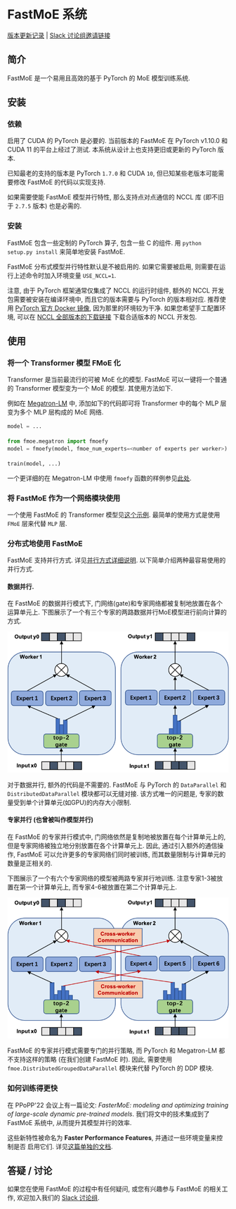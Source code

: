 FastMoE 系统
===

[版本更新记录](release-note.md)
| [Slack 讨论组邀请链接](https://join.slack.com/t/fastmoe/shared_invite/zt-mz0ai6ol-ggov75D62YsgHfzShw8KYw)

## 简介

FastMoE 是一个易用且高效的基于 PyTorch 的 MoE 模型训练系统.

## 安装

### 依赖

启用了 CUDA 的 PyTorch 是必要的. 当前版本的 FastMoE 在 PyTorch v1.10.0 和 CUDA
11 的平台上经过了测试. 本系统从设计上也支持更旧或更新的 PyTorch 版本.

已知最老的支持的版本是 PyTorch `1.7.0` 和 CUDA `10`,
但已知某些老版本可能需要修改 FastMoE 的代码以实现支持.

如果需要使能 FastMoE 模型并行特性, 那么支持点对点通信的 NCCL 库 (即不旧于
`2.7.5` 版本) 也是必需的.

### 安装

FastMoE 包含一些定制的 PyTorch 算子, 包含一些 C 的组件. 用 `python setup.py install`
来简单地安装 FastMoE.

FastMoE 分布式模型并行特性默认是不被启用的. 如果它需要被启用,
则需要在运行上述命令时加入环境变量 `USE_NCCL=1`.

注意, 由于 PyTorch 框架通常仅集成了 NCCL 的运行时组件, 额外的 NCCL
开发包需要被安装在编译环境中, 而且它的版本需要与 PyTorch 的版本相对应. 推荐使用
[PyTorch 官方 Docker 镜像](https://hub.docker.com/r/pytorch/pytorch),
因为那里的环境较为干净. 如果您希望手工配置环境, 可以在 [NCCL
全部版本的下载链接](https://developer.nvidia.com/nccl/nccl-legacy-downloads)
下载合适版本的 NCCL 开发包.

## 使用

### 将一个 Transformer 模型 FMoE 化

Transformer 是当前最流行的可被 MoE 化的模型. FastMoE 可以一键将一个普通的
Transformer 模型变为一个  MoE 的模型. 其使用方法如下.

例如在 [Megatron-LM](https://github.com/nvidia/megatron-lm) 中,
添加如下的代码即可将 Transformer 中的每个 MLP 层变为多个 MLP 层构成的 MoE 网络.

```python
model = ...

from fmoe.megatron import fmoefy
model = fmoefy(model, fmoe_num_experts=<number of experts per worker>)

train(model, ...)
```

一个更详细的在 Megatron-LM 中使用 `fmoefy` 函数的样例参见[此处](../examples/megatron).

### 将 FastMoE 作为一个网络模块使用

一个使用 FastMoE 的 Transformer 模型见[这个示例](../examples/transformer-xl).
最简单的使用方式是使用 `FMoE` 层来代替 `MLP` 层. 

### 分布式地使用 FastMoE

FastMoE 支持并行方式. 详见[并行方式详细说明](doc/parallelism).
以下简单介绍两种最容易使用的并行方式.

#### 数据并行.

在 FastMoE 的数据并行模式下,
门网络(gate)和专家网络都被复制地放置在各个运算单元上.
下图展示了一个有三个专家的两路数据并行MoE模型进行前向计算的方式.

<p align="center">
<img src="parallelism/fastmoe_data_parallel.png" width="600">
</p>

对于数据并行, 额外的代码是不需要的. FastMoE 与 PyTorch 的 `DataParallel` 和
`DistributedDataParallel` 模块都可以无缝对接. 该方式唯一的问题是,
专家的数量受到单个计算单元(如GPU)的内存大小限制.

#### 专家并行 (也曾被叫作模型并行)

在 FastMoE 的专家并行模式中, 门网络依然是复制地被放置在每个计算单元上的,
但是专家网络被独立地分别放置在各个计算单元上. 因此, 通过引入额外的通信操作,
FastMoE 可以允许更多的专家网络们同时被训练,
而其数量限制与计算单元的数量是正相关的.

下图展示了一个有六个专家网络的模型被两路专家并行地训练.
注意专家1-3被放置在第一个计算单元上, 而专家4-6被放置在第二个计算单元上.

<p align="center">
<img src="parallelism/fastmoe_expert_parallel.png" width="600">
</p>

FastMoE 的专家并行模式需要专门的并行策略, 而 PyTorch 和 Megatron-LM
都不支持这样的策略 (在我们创建 FastMoE 时). 因此, 需要使用
`fmoe.DistributedGroupedDataParallel`
模块来代替 PyTorch 的 DDP 模块.

### 如何训练得更快

在 PPoPP'22 会议上有一篇论文: _FasterMoE: modeling and optimizing training of
large-scale dynamic pre-trained models_. 我们将文中的技术集成到了 FastMoE 系统中,
从而提升其模型并行的效率.

这些新特性被命名为 **Faster Performance Features**, 并通过一些环境变量来控制是否
启用它们. 详见[这篇单独的文档](doc/fastermoe).

## 答疑 / 讨论

如果您在使用 FastMoE 的过程中有任何疑问, 或您有兴趣参与 FastMoE 的相关工作,
欢迎加入我们的 [Slack 讨论组](https://join.slack.com/t/fastmoe/shared_invite/zt-mz0ai6ol-ggov75D62YsgHfzShw8KYw).
